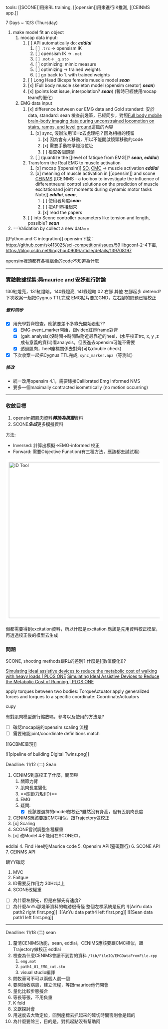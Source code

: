 tools: [[SCONE]]用來RL training, [[opensim]]用來進行IK推測, [[CEINMS app.]]

7 Days ~ 10/3 (Thursday)
1. make model fit an object
	1. mocap data input: 
		1. [ ] API automatically do: ***eddlai***
			1. [ ] `.trc` -> opensism IK 
			2. [ ] opensism IK -> `.mot`
			3. [ ] `.mot`-> `_q.sto`
			4. [ ] optimizing: mimic measure
			5. [ ] optimizing -> trained weights
			6. [ ] go back to 1. with trained weights
		2. [ ] Long Head Biceps femoris muscle model ***sean***
		3. [x] (Full body muscle skeleton model (opensim creator) ***sean***)
		4. [x] (points lost issue, interpolation? ***sean***) (暫時已經使用mocap team的優化)
	2. EMG data input
		1. [x] difference between our EMG data and Gold standard: 安於data, standard: sean 檢查前幾筆，已經同步，對照[Full body mobile brain-body imaging data during unconstrained locomotion on stairs, ramps, and level ground](https://www.nature.com/articles/sdata2018133)這篇的內容
			1. [x] sync, 沒辦法用16Hz去處理吧？因為相機的殘留
				1. [x] 因為會有人移動，所以不能開啟鏡頭移動的code
				2. [x] 需要手動校準燈泡位址
				3. [ ] 檢查各個鏡頭
			2. [ ] (quantize the [[level of fatique from EMG]]? ***sean, eddlai***)
		2. Transform the Real EMG to muscle activation
			1. [x] mocap [[opensim]] [SO](https://opensimconfluence.atlassian.net/wiki/spaces/OpenSim/pages/53085189/Working+with+Static+Optimization), [CMC](https://opensimconfluence.atlassian.net/wiki/spaces/OpenSim/pages/53088683/Example+-+Computed+Muscle+Control ) -> muscle activation ***eddlai***
			3. [x] meaning of muscle activation in [[opensim]] and scone [CEINMS](https://pubmed.ncbi.nlm.nih.gov/26522621/) [[CEINMS - a toolbox to investigate the influence of differentneural control solutions on the prediction of muscle excitationand joint moments during dynamic motor tasks Note]] ***eddlai, sean***, 
				1. [ ] 使用者角度***sean***
				2. [ ] 把API串接起來
				3. [x] read the papers
		3. [ ] into Scone controller parameters like tension and length, possible? ***sean***
2. ==Validation by collect a new data==


[[Python and C integration]]
opensim下載：
https://github.com/sk413025/sci-competition/issues/59
libgconf-2-4下載, https://blog.csdn.net/lingzhou0909/article/details/139708197


opensim裡頭都有各種組合的code不知道為什麼

---
### 實驗數據採集:與maurice and 安妤進行討論
130紅燈亮，131紅燈暗，140綠燈亮, 141綠燈暗
02 右腳
其他 左腳起步
detrend?
下次收案一起把Cygnus TTL完成
EMG貼片要加GND，左右腳的問題已經校正

##### 資料同步
- [x] 用光學對齊檢查，應該要差不多綠光開始走動??
	- [x] EMG event_marker開始，跟video紅燈frame對齊
	- [x] (gait_analysis)沒時間->時間點附近最靠近的heel，(水平校正trc, x, y ,z成有意義的資料)看analysis，但丟進去opensim可能不需要
	- [x] 透過肌肉，heel座標關係去對齊(可以double check)
- [x] 下次收案一起把Cygnus TTL完成, `sync_marker.npz`（等測試）

##### 修改
- 統一改用opensim 4.1，需要嫁接Callibrated Emg Informed NMS
- 要多一個maximally contracted isometrically (no motion occurring)

---
### 收斂目標
1. opensim把肌肉資料***轉換為模擬***資料
2. SCONE***生成***更多模擬資料

方法:
- Inversed: 計算出模擬->EMG-informed 校正
- Forward: 需要Objective Function(有三種方法，應該都去試試看)
<div style="background-color: white; padding: 10px;">
  <img src="D:\Notes\Exoskeleton-Control-Note\documents\Simulation\opensim\opensim_Forward Problem.png" alt="ID Tool" width="500"/></div>

但都需要得到excitation資料，所以什麼是excitation
應該是先用資料校正模型，再透過校正後的模型去生成

### 問題
SCONE, shooting methods跟RL的差別?
什麼是[[數值優化]]?

[Simulating ideal assistive devices to reduce the metabolic cost of walking with heavy loads | PLOS ONE](https://journals.plos.org/plosone/article?id=10.1371/journal.pone.0180320)
[Simulating Ideal Assistive Devices to Reduce the Metabolic Cost of Running | PLOS ONE](https://journals.plos.org/plosone/article?id=10.1371/journal.pone.0163417)

apply torques between two bodies: TorqueActuator
apply generalized forces and torques to a specific coordinate: CoordinateActuators

cupy

有對肌肉模型進行縮放嗎，參考以及使用的方法是?

- [ ] 確認mocap端的opensim scaling 流程
- [ ] 需要確認joint/coordinate definitions match

[[GCBME呈現]]

![[pipeline of building Digital Twins.png]]

Deadline: 11/12 (二)
Sean
1. CENIMS到底校正了什麼，關節與
	1. 關節力臂
	2. 肌肉長度變化
	3. ==關節力矩(ID)==
	4. EMG
	5. 疑問:
		- [x] 應該要選擇的model做校正?雖然沒有身高，但有丟肌肉長度
1. CENIMS應該要跟CMC相似，跟Trajectory做校正
2. [x] Scaling
3. SCONE嘗試調整各種權重
4. [x] 改Model 4不能用在SCONE中，

eddlai
4. Find Heel挖Maurice code
5. Opensim API(窒礙難行)
6. SCONE API
7. CEINMS API

跟YY確認
1. MVC
2. Faitgue
3. ID需要反作用力 30Hz以上
4. SCONE改權重

- [ ] 為什麼左腳先，但是右腳先有速度?
- [ ] 為什麼AnYu那幾筆資料的軌跡很奇怪
整個左標系統是反的
![[AnYu data path2 right first.png]]
![[AnYu data path4 left first.png]]
![[Sean data path1 left first.png]]

---
Deadline: 11/18 (二)
sean
1. 釐清CENIMS功能，sean, eddlai，CENIMS應該要跟CMC相似，跟Trajectory做校正
eddlai
1. 檢查為什麼CENIMS會讀不到對的資料 `/lib/FileIO/EMGDataFromFile.cpp`
	1. `emg.mot`
	2. `path1_01_EMG_cut.sto`
	3.  visual studio編譯
2. 問牧華可不可以兩個人選一個
3. 要開始收病患，建立流程，等跟maurice他們開會
4. 量化比較步態擬合
5. 等長等張，不用負重
7. K fold
8. 文獻探討會
9. 用速度去大致定位，回到座標去抓起來的確切時間否則會是錯的
10. 為什麼要除三，目的是，對抓起點沒有幫助阿